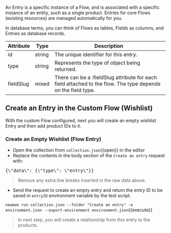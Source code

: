 An Entry is a specific instance of a Flow, and is associated with a specific instance of an entity, such as a single product. Entries for core Flows (existing resources) are managed automatically for you.

In database terms, you can think of Flows as tables, Fields as columns, and Entries as database records.

|Attribute|	Type|	Description|
|------------|--------------|----------|
|id|	string|	The unique identifier for this entry.|
|type|	string|	Represents the type of object being returned.|
|fieldSlug|	mixed|	There can be a :fieldSlug attribute for each field attached to the flow. The type depends on the field type.|


## Create an Entry in the Custom Flow (Wishlist)

With the custom Flow configured, next you will create an empty wishlist Entry and then add product IDs to it.

### Create an Empty Wishlist (Flow Entry)

* Open the collection from `collection.json`{{open}} in the editor
* Replace the contents in the body section of the `Create an entry` request with:

<pre class="file" data-filename="collection.json" data-target="insert" data-marker="#ENTRY-BODY">
{\"data\": {\"type\": \"entry\"}}
</pre>
> Remove any extra line breaks inserted in the raw data above.

* Send the request to create an empty entry and return the entry ID to be saved in `entryID` environment variable by the test script.

`newman run collection.json --folder "Create an entry" -e environment.json --export-environment environment.json`{{execute}}

> In next step, you will create a relationship from this entry to the products.